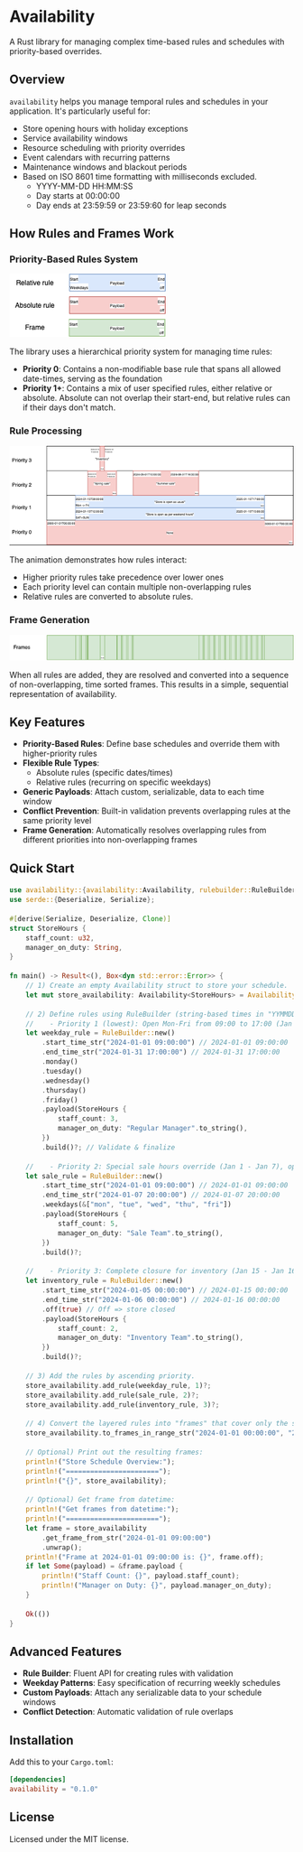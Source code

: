 # Availability

A Rust library for managing complex time-based rules and schedules with priority-based overrides.

## Overview

`availability` helps you manage temporal rules and schedules in your application. It's particularly useful for:
- Store opening hours with holiday exceptions
- Service availability windows
- Resource scheduling with priority overrides
- Event calendars with recurring patterns
- Maintenance windows and blackout periods
- Based on ISO 8601 time formatting with milliseconds excluded.
    - YYYY-MM-DD HH:MM:SS
    - Day starts at 00:00:00
    - Day ends at 23:59:59 or 23:59:60 for leap seconds

## How Rules and Frames Work

### Priority-Based Rules System
![Priority-based rules system](blockexplanation.png)

The library uses a hierarchical priority system for managing time rules:

- **Priority 0**: Contains a non-modifiable base rule that spans all allowed date-times, serving as the foundation
- **Priority 1+**: Contains a mix of user specified rules, either relative or absolute. Absolute can not overlap their start-end, but relative rules can if their days don't match.

### Rule Processing
![Rule processing animation](mygif.gif)

The animation demonstrates how rules interact:
- Higher priority rules take precedence over lower ones
- Each priority level can contain multiple non-overlapping rules
- Relative rules are converted to absolute rules.

### Frame Generation
![Frame generation result](frames.png)

When all rules are added, they are resolved and converted into a sequence of non-overlapping, time sorted frames. This results in a simple, sequential representation of availability.

## Key Features

- **Priority-Based Rules**: Define base schedules and override them with higher-priority rules
- **Flexible Rule Types**:
  - Absolute rules (specific dates/times)
  - Relative rules (recurring on specific weekdays)
- **Generic Payloads**: Attach custom, serializable, data to each time window
- **Conflict Prevention**: Built-in validation prevents overlapping rules at the same priority level
- **Frame Generation**: Automatically resolves overlapping rules from different priorities into non-overlapping frames

## Quick Start

```rust
use availability::{availability::Availability, rulebuilder::RuleBuilder};
use serde::{Deserialize, Serialize};

#[derive(Serialize, Deserialize, Clone)]
struct StoreHours {
    staff_count: u32,
    manager_on_duty: String,
}

fn main() -> Result<(), Box<dyn std::error::Error>> {
    // 1) Create an empty Availability struct to store your schedule.
    let mut store_availability: Availability<StoreHours> = Availability::new();

    // 2) Define rules using RuleBuilder (string-based times in "YYMMDDHHMMSS" format).
    //    - Priority 1 (lowest): Open Mon-Fri from 09:00 to 17:00 (Jan 1 - Jan 31)
    let weekday_rule = RuleBuilder::new()
        .start_time_str("2024-01-01 09:00:00") // 2024-01-01 09:00:00
        .end_time_str("2024-01-31 17:00:00") // 2024-01-31 17:00:00
        .monday()
        .tuesday()
        .wednesday()
        .thursday()
        .friday()
        .payload(StoreHours {
            staff_count: 3,
            manager_on_duty: "Regular Manager".to_string(),
        })
        .build()?; // Validate & finalize

    //    - Priority 2: Special sale hours override (Jan 1 - Jan 7), open until 20:00
    let sale_rule = RuleBuilder::new()
        .start_time_str("2024-01-01 09:00:00") // 2024-01-01 09:00:00
        .end_time_str("2024-01-07 20:00:00") // 2024-01-07 20:00:00
        .weekdays(&["mon", "tue", "wed", "thu", "fri"])
        .payload(StoreHours {
            staff_count: 5,
            manager_on_duty: "Sale Team".to_string(),
        })
        .build()?;

    //    - Priority 3: Complete closure for inventory (Jan 15 - Jan 16)
    let inventory_rule = RuleBuilder::new()
        .start_time_str("2024-01-05 00:00:00") // 2024-01-15 00:00:00
        .end_time_str("2024-01-06 00:00:00") // 2024-01-16 00:00:00
        .off(true) // Off => store closed
        .payload(StoreHours {
            staff_count: 2,
            manager_on_duty: "Inventory Team".to_string(),
        })
        .build()?;

    // 3) Add the rules by ascending priority.
    store_availability.add_rule(weekday_rule, 1)?;
    store_availability.add_rule(sale_rule, 2)?;
    store_availability.add_rule(inventory_rule, 3)?;

    // 4) Convert the layered rules into "frames" that cover only the specified date range.
    store_availability.to_frames_in_range_str("2024-01-01 00:00:00", "2024-01-24 23:59:59");

    // Optional) Print out the resulting frames:
    println!("Store Schedule Overview:");
    println!("=======================");
    println!("{}", store_availability);

    // Optional) Get frame from datetime:
    println!("Get frames from datetime:");
    println!("=======================");
    let frame = store_availability
        .get_frame_from_str("2024-01-01 09:00:00")
        .unwrap();
    println!("Frame at 2024-01-01 09:00:00 is: {}", frame.off);
    if let Some(payload) = &frame.payload {
        println!("Staff Count: {}", payload.staff_count);
        println!("Manager on Duty: {}", payload.manager_on_duty);
    }

    Ok(())
}
```

## Advanced Features

- **Rule Builder**: Fluent API for creating rules with validation
- **Weekday Patterns**: Easy specification of recurring weekly schedules
- **Custom Payloads**: Attach any serializable data to your schedule windows
- **Conflict Detection**: Automatic validation of rule overlaps

## Installation

Add this to your `Cargo.toml`:

```toml
[dependencies]
availability = "0.1.0"
```

## License

Licensed under the MIT license.